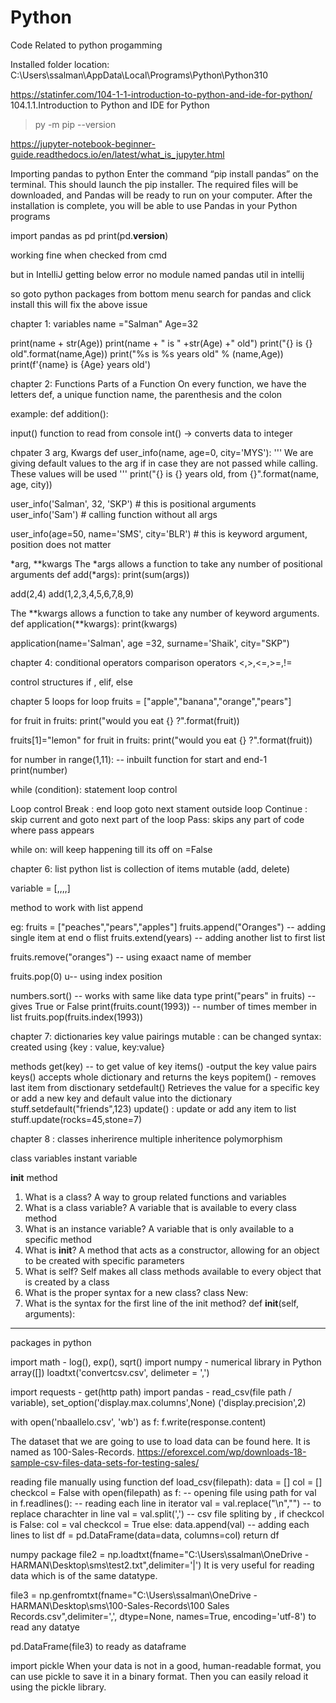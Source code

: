 # Python
Code Related to python progamming


Installed folder location:
C:\Users\ssalman\AppData\Local\Programs\Python\Python310


https://statinfer.com/104-1-1-introduction-to-python-and-ide-for-python/
104.1.1.Introduction to Python and IDE for Python

>py -m pip --version

https://jupyter-notebook-beginner-guide.readthedocs.io/en/latest/what_is_jupyter.html

Importing pandas to python
Enter the command “pip install pandas” on the terminal. This should launch the pip installer. 
The required files will be downloaded, and Pandas will be ready to run on your computer.
After the installation is complete, you will be able to use Pandas in your Python programs


import pandas as pd
print(pd.__version__)

working fine when checked from cmd

but in IntelliJ getting below error
no module named pandas util in intellij

so goto python packages from bottom menu
search for pandas and click install
this will fix the above issue

chapter 1: variables
name ="Salman"
Age=32

print(name + str(Age))
print(name + " is " +str(Age) +" old")
print("{} is {} old".format(name,Age))
print("%s is %s years old" % (name,Age))
print(f'{name} is {Age} years old')


chapter 2: Functions
Parts of a Function
On every function, we have the letters def, a unique function name, the parenthesis and the colon

example:
def addition():

input() function to read from console
int() -> converts data to integer


chpater 3
arg, Kwargs
def user_info(name, age=0, city='MYS'):
    '''
    We are giving default values to the arg if in case they are not passed while calling.
    These values will be used
    '''
    print("{} is {} years old, from {}".format(name, age, city))
	
user_info('Salman', 32, 'SKP')        # this is positional arguments
user_info('Sam')            # calling function without all args

user_info(age=50, name='SMS', city='BLR')  # this is keyword argument, position does not matter

*arg, **kwargs
The *args allows a function to take any number of positional arguments
def add(*args):
    print(sum(args))


add(2,4)
add(1,2,3,4,5,6,7,8,9)


The **kwargs allows a function to take any number of keyword arguments.
def application(**kwargs):
    print(kwargs)

application(name='Salman', age =32, surname='Shaik', city="SKP")

chapter 4: conditional operators
comparison operators
<,>,<=,>=,!=

control structures
if , elif, else

chapter 5 loops
for loop
fruits = ["apple","banana","orange","pears"]

for fruit in fruits:
    print("would you eat {} ?".format(fruit))

fruits[1]="lemon"
for fruit in fruits:
    print("would you eat {} ?".format(fruit))
	
	
for number in range(1,11):			-- inbuilt function for start and end-1
    print(number)
	
while (condition):
	statement
	loop control

Loop control
Break : end loop goto next stament outside loop
Continue : skip current and goto next part of the loop
Pass: skips any part of code where pass appears


while on:
will keep happening till its off
	on =False

chapter 6: list
python list is collection of items
mutable (add, delete)

variable = [,,,,]

method to work with list
append

eg: fruits = ["peaches","pears","apples"]
fruits.append("Oranges")	-- adding single item at end o flist
fruits.extend(years) -- adding another list to first list

fruits.remove("oranges") -- using exaact name of member

fruits.pop(0) u-- using index position

numbers.sort() -- works with same like data type
print("pears" in fruits)  -- gives True or False
print(fruits.count(1993)) -- number of times member in list
fruits.pop(fruits.index(1993))

chapter 7: dictionaries
key value pairings
mutable : can be changed
syntax: created using {key : value, key:value}
 
methods
get(key)  -- to get value of key
items() -output the key value pairs
keys() accepts whole dictionary and returns the keys
popitem() - removes last item from disctionary
setdefault() Retrieves the value for a specific key or add a new key and default value into the dictionary
	stuff.setdefault("friends",123)
update() : update or add any item to list
	stuff.update(rocks=45,stone=7)


chapter 8 : classes
inherirence
multiple inheritence
polymorphism

class variables
instant variable


__init__ method

1. What is a class?
A way to group related functions and variables
2. What is a class variable?
A variable that is available to every class method
3. What is an instance variable?
A variable that is only available to a specific method
4. What is __init__?
A method that acts as a constructor, allowing for an object to be created with specific parameters
5. What is self?
Self makes all class methods available to every object that is created by a class
6. What is the proper syntax for a new class?
class New:
7. What is the syntax for the first line of the init method?
def __init__(self, arguments):

-------------------------------------
packages in python

import math  - log(), exp(), sqrt()
import numpy - 			numerical library in Python
	array([])
	loadtxt('convertcsv.csv', delimeter = ',')
	
import requests - get(http path)
import pandas - read_csv(file path / variable), set_option('display.max.columns',None) ('display.precision',2)

with open('nbaallelo.csv', 'wb') as f:
    f.write(response.content)
	
The dataset that we are going to use to load data can be found here. It is named as 100-Sales-Records.
https://eforexcel.com/wp/downloads-18-sample-csv-files-data-sets-for-testing-sales/

reading file manually using function
def load_csv(filepath):
    data =  []
    col = []
    checkcol = False
	with open(filepath) as f:					-- opening file using path
    for val in f.readlines():				-- reading each line in iterator
        val = val.replace("\n","")			-- to replace charachter in line
        val = val.split(',')				-- csv file spliting by ,
		if checkcol is False:
                col = val
                checkcol = True
            else:
                data.append(val)			-- adding each lines to list
    df = pd.DataFrame(data=data, columns=col)
    return df

numpy package
file2 = np.loadtxt(fname="C:\\Users\\ssalman\\OneDrive - HARMAN\\Desktop\\sms\\test2.txt",delimiter='|')
 It is very useful for reading data which is of the same datatype.
 
file3 = np.genfromtxt(fname="C:\\Users\\ssalman\\OneDrive - HARMAN\\Desktop\\sms\\100-Sales-Records\\100 Sales Records.csv",delimiter=',', dtype=None, names=True, encoding='utf-8')
to read any datatye

pd.DataFrame(file3) to ready as dataframe

import pickle
When your data is not in a good, human-readable format, you can use pickle to save it in a binary format. 
Then you can easily reload it using the pickle library.
